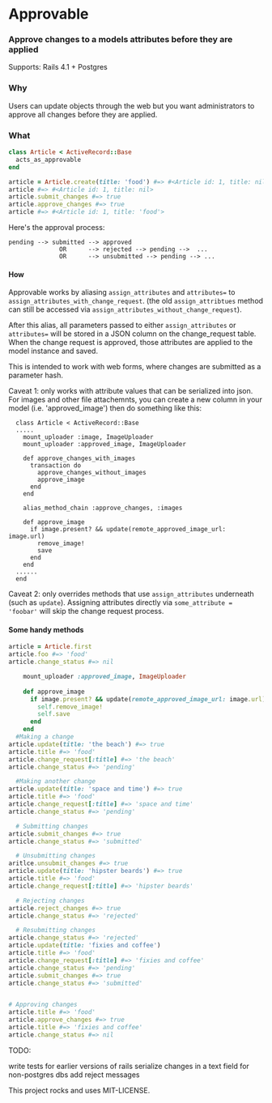 # Approvable
### Approve changes to a models attributes before they are applied

Supports: Rails 4.1 + Postgres

### Why
Users can update objects through the web but you want administrators to approve all changes before they are applied.

### What
```ruby
class Article < ActiveRecord::Base
  acts_as_approvable
end

article = Article.create(title: 'food') #=> #<Article id: 1, title: nil>
article #=> #<Article id: 1, title: nil>
article.submit_changes #=> true
article.approve_changes #=> true 
article #=> #<Article id: 1, title: 'food'>
```

Here's the approval process:
```
pending --> submitted --> approved
              OR      --> rejected --> pending -->  ...
              OR      --> unsubmitted --> pending --> ...
```

#### How

Approvable works by aliasing `assign_attributes` and `attributes=` to `assign_attributes_with_change_request`. (the old `assign_attribtues` method can still be accessed via `assign_attributes_without_change_request`).

After this alias, all parameters passed to either `assign_attributes` or `attributes=` will be stored in a JSON column on the change_request table. When the change request is approved, those attributes are applied to the model instance and saved.

This is intended to work with web forms, where changes are submitted as a parameter hash.

Caveat 1: only works with attribute values that can be serialized into json. For images and other file attachemnts, you can create a new column in your model (i.e. 'approved_image') then do something like this:
```
  class Article < ActiveRecord::Base
  .....
    mount_uploader :image, ImageUploader 
    mount_uploader :approved_image, ImageUploader 
    
    def approve_changes_with_images
      transaction do
        approve_changes_without_images
        approve_image
      end
    end
    
    alias_method_chain :approve_changes, :images
    
    def approve_image
      if image.present? && update(remote_approved_image_url: image.url)
        remove_image!
        save
      end
    end
  ......
  end
```

Caveat 2: only overrides methods that use `assign_attributes` underneath (such as `update`). Assigning attributes directly via `some_attribute = 'foobar'` will skip the change request process.


#### Some handy methods
```ruby
article = Article.first
article.foo #=> 'food'
article.change_status #=> nil

    mount_uploader :approved_image, ImageUploader 
    
    def approve_image
      if image.present? && update(remote_approved_image_url: image.url)
        self.remove_image!
        self.save
      end
    end
  #Making a change
article.update(title: 'the beach') #=> true
article.title #=> 'food'
article.change_request[:title] #=> 'the beach'
article.change_status #=> 'pending'

  #Making another change
article.update(title: 'space and time') #=> true
article.title #=> 'food'
article.change_request[:title] #=> 'space and time'
article.change_status #=> 'pending'

  # Submitting changes
article.submit_changes #=> true
article.change_status #=> 'submitted'

  # Unsubmitting changes
aritlce.unsubmit_changes #=> true
article.update(title: 'hipster beards') #=> true
article.title #=> 'food'
article.change_request[:title] #=> 'hipster beards'

  # Rejecting changes
article.reject_changes #=> true
article.change_status #=> 'rejected'

  # Resubmitting changes
article.change_status #=> 'rejected'
article.update(title: 'fixies and coffee')
article.title #=> 'food'
article.change_request[:title] #=> 'fixies and coffee'
article.change_status #=> 'pending'
article.submit_changes #=> true
article.change_status #=> 'submitted'


# Approving changes
article.title #=> 'food'
article.approve_changes #=> true
article.title #=> 'fixies and coffee'
article.change_status #=> nil
```

TODO:

write tests for earlier versions of rails
serialize changes in a text field for non-postgres dbs
add reject messages



This project rocks and uses MIT-LICENSE.
